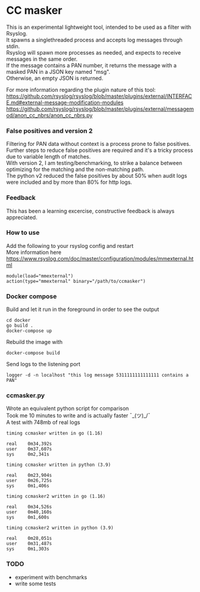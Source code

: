 # CC masker

This is an experimental lightweight tool, intended to be used as a filter
with Rsyslog.  
It spawns a singlethreaded process and accepts log messages through stdin.  
Rsyslog will spawn more processes as needed, and expects to receive messages in the same order.  
If the message contains a PAN number, it returns the message with a
masked PAN in a JSON key named "msg".  
Otherwise, an empty JSON is returned.  

For more information regarding the plugin nature of this tool:  
https://github.com/rsyslog/rsyslog/blob/master/plugins/external/INTERFACE.md#external-message-modification-modules  
https://github.com/rsyslog/rsyslog/blob/master/plugins/external/messagemod/anon_cc_nbrs/anon_cc_nbrs.py

### False positives and version 2
Filtering for PAN data without context is a process prone to false positives.  
Further steps to reduce false positives are required and it's a tricky process due to variable length of matches.  
With version 2, I am testing/benchmarking, to strike a balance between optimizing for the matching and the
non-matching path.  
The python v2 reduced the false positives by about 50% when audit logs were included and by more than 80% for http logs.

### Feedback
This has been a learning excercise, constructive feedback is always appreciated.

### How to use

Add the following to your rsyslog config and restart  
More information here https://www.rsyslog.com/doc/master/configuration/modules/mmexternal.html
```
module(load="mmexternal")
action(type="mmexternal" binary="/path/to/ccmasker")
```

### Docker compose
Build and let it run in the foreground in order to see the output
```
cd docker
go build .
docker-compose up
```

Rebuild the image with
```
docker-compose build
```

Send logs to the listening port  
```
logger -d -n localhost "this log message 5311111111111111 contains a PAN"
```

### ccmasker.py
Wrote an equivalent python script for comparison  
Took me 10 minutes to write and is actually faster ¯\_(ツ)_/¯  
A test with 748mb of real logs
```
timing ccmasker written in go (1.16)

real    0m34,392s
user    0m37,607s
sys     0m2,341s

timing ccmasker written in python (3.9)

real    0m23,904s
user    0m26,725s
sys     0m1,406s

timing ccmasker2 written in go (1.16)

real    0m34,526s
user    0m40,160s
sys     0m1,600s

timing ccmasker2 written in python (3.9)

real    0m28,051s
user    0m31,487s
sys     0m1,303s
```

### TODO
* experiment with benchmarks  
* write some tests
